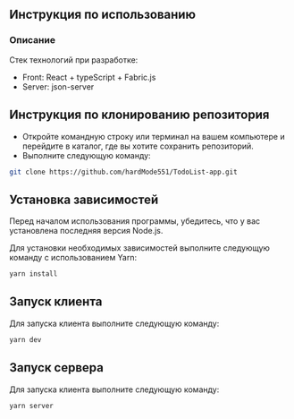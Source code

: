 ## Инструкция по использованию

### Описание

Стек технологий при разработке:
- Front: React + typeScript + Fabric.js
- Server: json-server


## Инструкция по клонированию репозитория

- Откройте командную строку или терминал на вашем компьютере и перейдите в каталог, где вы хотите сохранить репозиторий.
- Выполните следующую команду:

```sh
git clone https://github.com/hardMode551/TodoList-app.git
```

## Установка зависимостей

Перед началом использования программы, убедитесь, что у вас установлена последняя версия Node.js.

Для установки необходимых зависимостей выполните следующую команду с использованием Yarn:

```sh
yarn install
```

## Запуск клиента

Для запуска клиента выполните следующую команду:

```sh
yarn dev
```

## Запуск сервера

Для запуска клиента выполните следующую команду:

```sh
yarn server
```

